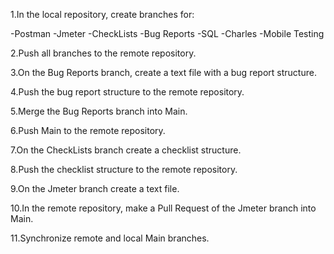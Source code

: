 
1.In the local repository, create branches for:

-Postman
-Jmeter
-CheckLists
-Bug Reports
-SQL
-Charles
-Mobile Testing

2.Push all branches to the remote repository.

3.On the Bug Reports branch, create a text file with a bug report structure.

4.Push the bug report structure to the remote repository.

5.Merge the Bug Reports branch into Main.

6.Push Main to the remote repository.

7.On the CheckLists branch create a checklist structure.

8.Push the checklist structure to the remote repository.

9.On the Jmeter branch create a text file.

10.In the remote repository, make a Pull Request of the Jmeter branch into Main.

11.Synchronize remote and local Main branches.
